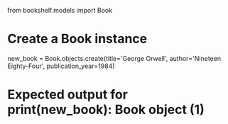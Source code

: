 from bookshelf.models import Book

# Create a Book instance

new_book = Book.objects.create(title='George Orwell', author='Nineteen Eighty-Four', publication_year=1984)

# Expected output for print(new_book): Book object (1)
